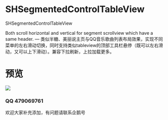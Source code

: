 # SHSegmentedControlTableView

SHSegmentedControlTableView

Both scroll horizontal and vertical for segment scrollview which have a same header. — 类似半糖、美丽说主页与QQ音乐歌曲列表布局效果，实现不同菜单的左右滑动切换，同时支持类似tableview的顶部工具栏悬停（既可以左右滑动，又可以上下滑动）。兼容下拉刷新，上拉加载更多。 

# 预览

![](https://github.com/HatsuneMikuV/SHSegmentedControlTableView/blob/master/snow.gif)







### QQ 479069761

欢迎大家补充添加，有问题请联系企鹅号
